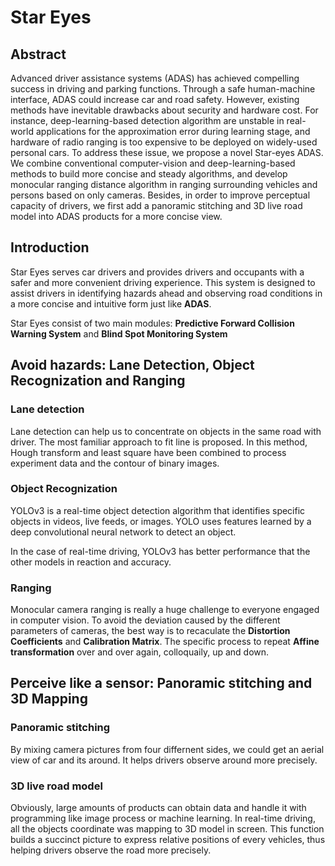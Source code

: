 # Star Eyes

## Abstract
Advanced driver assistance systems (ADAS) has achieved compelling
success in driving and parking functions. Through a safe human-machine interface, ADAS could increase car and road safety. However, existing methods
have inevitable drawbacks about security and hardware cost. For instance, deep-learning-based detection algorithm are unstable in real-world applications for the
approximation error during learning stage, and hardware of radio ranging is too
expensive to be deployed on widely-used personal cars. To address these issue, we
propose a novel Star-eyes ADAS. We combine conventional computer-vision and
deep-learning-based methods to build more concise and steady algorithms, and develop monocular ranging distance algorithm in ranging surrounding vehicles and
persons based on only cameras. Besides, in order to improve perceptual capacity
of drivers, we first add a panoramic stitching and 3D live road model into ADAS
products for a more concise view.

## Introduction

Star Eyes serves car drivers and provides drivers and occupants with a safer and more convenient driving experience. This system is designed to assist drivers in identifying hazards ahead and observing road conditions in a more concise and intuitive form just like **ADAS**.

Star Eyes consist of two main modules: **Predictive Forward Collision Warning System** and **Blind Spot Monitoring System**

## Avoid hazards: Lane Detection, Object Recognization and Ranging

### Lane detection

Lane detection can help us to concentrate on objects in the same road with driver. The most familiar approach to fit line is proposed. In this method, Hough transform and least square have been combined to process experiment data and the contour of binary images.

### Object Recognization

YOLOv3 is a real-time object detection algorithm that identifies specific objects in videos, live feeds, or images. YOLO uses features learned by a deep convolutional neural network to detect an object.

In the case of real-time driving, YOLOv3 has better performance that the other models in reaction and accuracy. 

### Ranging

Monocular camera ranging is really a huge challenge to everyone engaged in computer vision. To avoid the deviation caused by the different parameters of cameras, the best way is to recaculate the **Distortion Coefficients** and **Calibration Matrix**. The specific process to repeat **Affine transformation** over and over again, colloquaily, up and down.

## Perceive like a sensor: Panoramic stitching and 3D Mapping

### Panoramic stitching

By mixing camera pictures from four differnent sides, we could get an aerial view of car and its around. It helps drivers observe around more precisely.

### 3D live road model

Obviously, large amounts of products can obtain data and handle it with programming like image process or machine learning. In real-time driving, all the objects coordinate was mapping to 3D model in screen. This function builds a succinct picture to express relative positions of every vehicles, thus helping drivers observe the road more precisely.


